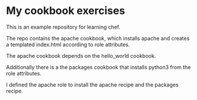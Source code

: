 # My cookbook exercises

This is an example repository for learning chef.

The repo contains the apache cookbook, which installs apache and creates a templated index.html according to role attributes.

The apache cookbook depends on the hello_world cookbook.

Additionally there is a the packages cookbook that installs python3 from the role attributes.

I defined the apache role to install the apache recipe and the packages recipe.